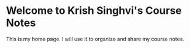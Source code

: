 # Welcome to Krish Singhvi's Course Notes

This is my home page. I will use it to organize and share my course notes.

